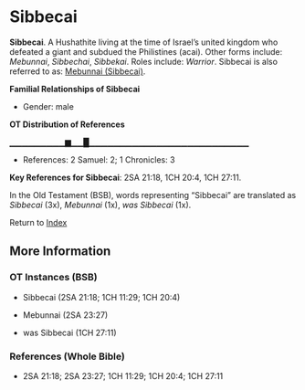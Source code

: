 # Sibbecai
**Sibbecai**. 
A Hushathite living at the time of Israel’s united kingdom who defeated a giant and subdued the Philistines (acai). 
Other forms include: 
*Mebunnai*, *Sibbechai*, *Sibbekai*. 
Roles include: 
_Warrior_. 
Sibbecai is also referred to as: 
[Mebunnai (Sibbecai)](Mebunnai.md). 




**Familial Relationships of Sibbecai**


* Gender: male


**OT Distribution of References**

▁▁▁▁▁▁▁▁▁▆▁▁█▁▁▁▁▁▁▁▁▁▁▁▁▁▁▁▁▁▁▁▁▁▁▁▁▁▁
* References: 2 Samuel: 2; 1 Chronicles: 3



**Key References for Sibbecai**: 
2SA 21:18, 1CH 20:4, 1CH 27:11. 


In the Old Testament (BSB), words representing “Sibbecai” are translated as 
*Sibbecai* (3x), *Mebunnai* (1x), *was Sibbecai* (1x). 




Return to [Index](00-Index.md)

## More Information

### OT Instances (BSB)

* Sibbecai (2SA 21:18; 1CH 11:29; 1CH 20:4)

* Mebunnai (2SA 23:27)

* was Sibbecai (1CH 27:11)



### References (Whole Bible)

* 2SA 21:18; 2SA 23:27; 1CH 11:29; 1CH 20:4; 1CH 27:11



